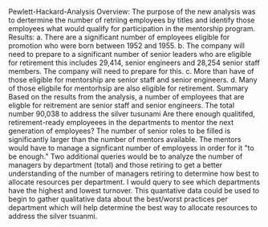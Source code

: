Pewlett-Hackard-Analysis
Overview:
The purpose of the new analysis was to dertermine the number of retriing employees by titles and identify those employees what would qualify for participation in the mentorship program.
Results:
a. There are a significant number of employees eligible for promotion who were born between 1952 and 1955. 
b. The company will need to prepare to a significant number of senior leaders who are eligible for retirement this includes 29,414, senior engineers and 28,254 senior staff members. The company will need to prepare for this.
c. More than have of those eligible for mentorship are senior staff and senior engineers. 
d. Many of those eligbile for mentorhsip are also eligible for retirement.
Summary
Based on the results from the analysis, a number of employees that are eligble for reitrement are senior staff and senior engineers. The total number 90,038 to address the silver tusunami
Are there enough qualitifed, retirement-ready employeees in the departments to mentor the next generation of employees? The number of senior roles to be filled is significantly larger than the number of mentors available. The mentors would have to manage a signficant number of employess in order for it "to be enough."  Two additional queries would be to analyze the number of managers by department (total) and those retiring to get a better understanding of the number of managers retiring to determine how best to allocate resources per department. I would query to see which departments have the highest and lowest turnover. This quantative data could be used to begin to gather qualitative data about the best/worst practices per department which will help determine the best way to allocate resources to address the silver tsuanmi.

